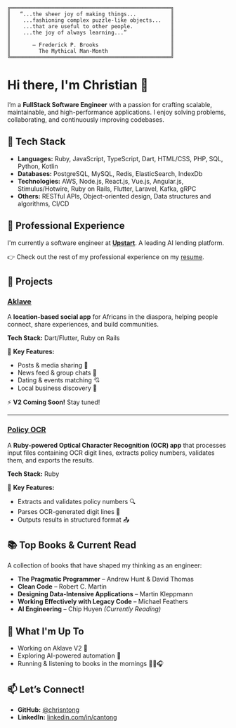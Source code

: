 ```text
╔═══════════════════════════════════════════════════╗
║   “...the sheer joy of making things...           ║
║    ...fashioning complex puzzle-like objects...   ║
║    ...that are useful to other people.            ║
║    ...the joy of always learning...”              ║
║                                                   ║
║       — Frederick P. Brooks                       ║
║         The Mythical Man-Month                    ║
╚═══════════════════════════════════════════════════╝
```

# Hi there, I'm Christian 👋

I’m a **FullStack Software Engineer** with a passion for crafting scalable, maintainable, and high-performance applications. I enjoy solving problems, collaborating, and continuously improving codebases.

## 🔧 Tech Stack
- **Languages:** Ruby, JavaScript, TypeScript, Dart, HTML/CSS, PHP, SQL, Python, Kotlin
- **Databases:** PostgreSQL, MySQL, Redis, ElasticSearch, IndexDb
- **Technologies:** AWS, Node.js, React.js, Vue.js, Angular.js, Stimulus/Hotwire, Ruby on Rails, Flutter, Laravel, Kafka, gRPC
- **Others:** RESTful APIs, Object-oriented design, Data structures and algorithms, CI/CD

## 💼 Professional Experience
I'm currently a software engineer at **[Upstart](https://upstart.com)**. A leading AI lending platform.

👉 Check out the rest of my professional experience on my [resume](https://chrisntong.com/resume.pdf).

## 🚀 Projects
### **[Aklave](https://aklave.com)**
A **location-based social app** for Africans in the diaspora, helping people connect, share experiences, and build communities.

**Tech Stack:** Dart/Flutter, Ruby on Rails

📌 **Key Features:**

- Posts & media sharing 📸 
- News feed & group chats 💬
- Dating & events matching 💘
- Local business discovery 📍

⚡ **V2 Coming Soon!** Stay tuned!

---

### **[Policy OCR](https://github.com/chrisntong/policy_ocr)**
A **Ruby-powered Optical Character Recognition (OCR) app** that processes input files containing OCR digit lines, extracts policy numbers, validates them, and exports the results.

**Tech Stack:** Ruby

📌 **Key Features:**

- Extracts and validates policy numbers 🔍
- Parses OCR-generated digit lines 📄
- Outputs results in structured format 📤


## 📚 Top Books & Current Read

A collection of books that have shaped my thinking as an engineer:

- **The Pragmatic Programmer** – Andrew Hunt & David Thomas
- **Clean Code** – Robert C. Martin
- **Designing Data-Intensive Applications** – Martin Kleppmann
- **Working Effectively with Legacy Code** – Michael Feathers
- **AI Engineering** – Chip Huyen _(Currently Reading)_


## 🎯 What I'm Up To

- Working on Aklave V2 🚀
- Exploring AI-powered automation 🤖
- Running & listening to books in the mornings 🏃‍♂️🎧

## 📫 Let’s Connect!

- **GitHub:** [@chrisntong](https://github.com/chrisntong)
- **LinkedIn:** [linkedin.com/in/cantong](https://www.linkedin.com/in/cantong/)
